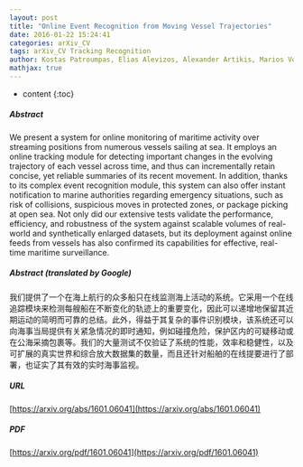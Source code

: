 ```yaml
---
layout: post
title: "Online Event Recognition from Moving Vessel Trajectories"
date: 2016-01-22 15:24:41
categories: arXiv_CV
tags: arXiv_CV Tracking Recognition
author: Kostas Patroumpas, Elias Alevizos, Alexander Artikis, Marios Vodas, Nikos Pelekis, Yannis Theodoridis
mathjax: true
---
```


* content
{:toc}

##### Abstract
We present a system for online monitoring of maritime activity over streaming positions from numerous vessels sailing at sea. It employs an online tracking module for detecting important changes in the evolving trajectory of each vessel across time, and thus can incrementally retain concise, yet reliable summaries of its recent movement. In addition, thanks to its complex event recognition module, this system can also offer instant notification to marine authorities regarding emergency situations, such as risk of collisions, suspicious moves in protected zones, or package picking at open sea. Not only did our extensive tests validate the performance, efficiency, and robustness of the system against scalable volumes of real-world and synthetically enlarged datasets, but its deployment against online feeds from vessels has also confirmed its capabilities for effective, real-time maritime surveillance.

##### Abstract (translated by Google)
我们提供了一个在海上航行的众多船只在线监测海上活动的系统。它采用一个在线追踪模块来检测每艘船在不断变化的轨迹上的重要变化，因此可以递增地保留其近期运动的简明而可靠的总结。此外，得益于其复杂的事件识别模块，该系统还可以向海事当局提供有关紧急情况的即时通知，例如碰撞危险，保护区内的可疑移动或在公海采摘包裹等。我们的大量测试不仅验证了系统的性能，效率和稳健性，以及可扩展的真实世界和综合放大数据集的数量，而且还针对船舶的在线提要进行了部署，也证实了其有效的实时海事监视。

##### URL
[https://arxiv.org/abs/1601.06041](https://arxiv.org/abs/1601.06041)

##### PDF
[https://arxiv.org/pdf/1601.06041](https://arxiv.org/pdf/1601.06041)

